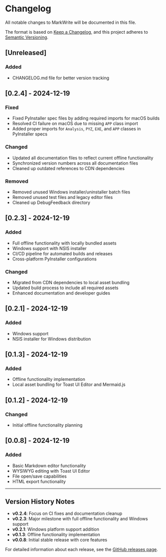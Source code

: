 # Changelog

All notable changes to MarkWrite will be documented in this file.

The format is based on [Keep a Changelog](https://keepachangelog.com/en/1.0.0/),
and this project adheres to [Semantic Versioning](https://semver.org/spec/v2.0.0.html).

## [Unreleased]

### Added
- CHANGELOG.md file for better version tracking

## [0.2.4] - 2024-12-19

### Fixed
- Fixed PyInstaller spec files by adding required imports for macOS builds
- Resolved CI failure on macOS due to missing `APP` class import
- Added proper imports for `Analysis`, `PYZ`, `EXE`, and `APP` classes in PyInstaller specs

### Changed
- Updated all documentation files to reflect current offline functionality
- Synchronized version numbers across all documentation files
- Cleaned up outdated references to CDN dependencies

### Removed
- Removed unused Windows installer/uninstaller batch files
- Removed unused test files and legacy editor files
- Cleaned up DebugFeedback directory

## [0.2.3] - 2024-12-19

### Added
- Full offline functionality with locally bundled assets
- Windows support with NSIS installer
- CI/CD pipeline for automated builds and releases
- Cross-platform PyInstaller configurations

### Changed
- Migrated from CDN dependencies to local asset bundling
- Updated build process to include all required assets
- Enhanced documentation and developer guides

## [0.2.1] - 2024-12-19

### Added
- Windows support
- NSIS installer for Windows distribution

## [0.1.3] - 2024-12-19

### Added
- Offline functionality implementation
- Local asset bundling for Toast UI Editor and Mermaid.js

## [0.1.2] - 2024-12-19

### Changed
- Initial offline functionality planning

## [0.0.8] - 2024-12-19

### Added
- Basic Markdown editor functionality
- WYSIWYG editing with Toast UI Editor
- File open/save capabilities
- HTML export functionality

---

## Version History Notes

- **v0.2.4**: Focus on CI fixes and documentation cleanup
- **v0.2.3**: Major milestone with full offline functionality and Windows support
- **v0.2.1**: Windows platform support addition
- **v0.1.3**: Offline functionality implementation
- **v0.0.8**: Initial stable release with core features

For detailed information about each release, see the [GitHub releases page](https://github.com/rheiger/markWriter/releases).
